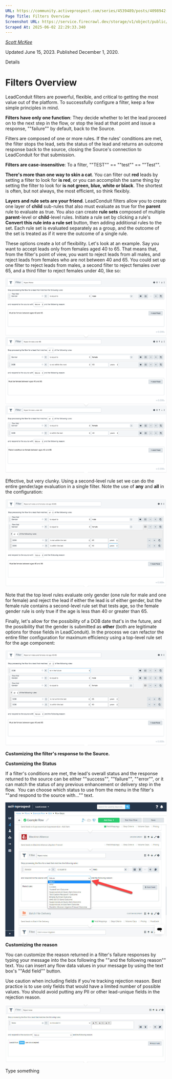 ```yaml
---
URL: https://community.activeprospect.com/series/4539489/posts/4098942-filters-overview
Page Title: Filters Overview
Screenshot URL: https://service.firecrawl.dev/storage/v1/object/public/media/screenshot-4e6a22a5-f798-418d-8ee9-cd7416771114.png
Scraped At: 2025-06-02 22:29:33.340
---
```



[_Scott McKee_](https://community.activeprospect.com/memberships/7557680-scott-mckee)

Updated June 15, 2023. Published December 1, 2020.

Details

# Filters Overview

LeadConduit filters are powerful, flexible, and critical to getting the most value out of the platform. To successfully configure a filter, keep a few simple principles in mind.

**Filters have only one function**: They decide whether to let the lead proceed on to the next step in the flow, or stop the lead at that point and issue a response, ""failure"" by default, back to the Source.

Filters are composed of one or more rules. If the rules' conditions are met, the filter stops the lead, sets the status of the lead and returns an outcome response back to the source, closing the Source's connection to LeadConduit for that submission.

**Filters are case-insensitive**: To a filter, ""TEST"" == ""test"" == ""Test"".

**There's more than one way to skin a cat**. You can filter out **red** leads by setting a filter to look for **is red**, or you can accomplish the same thing by setting the filter to look for **is not green, blue, white or black**. The shortest is often, but not always, the most efficient, so think flexibly.

**Layers and rule sets are your friend**. LeadConduit filters allow you to create one layer of **child** sub-rules that also must evaluate as true for the **parent** rule to evaluate as true. You also can create **rule sets** composed of multiple **parent**-level or **child**-level rules. Initiate a rule set by clicking a rule's **Convert this rule into a rule set** button, then adding additional rules to the set. Each rule set is evaluated separately as a group, and the outcome of the set is treated as if it were the outcome of a single rule.

These options create a lot of flexibility. Let's look at an example. Say you want to accept leads only from females aged 40 to 65. That means that, from the filter's point of view, you want to reject leads from all males, and reject leads from females who are not between 40 and 65. You could set up one filter to reject leads from males, a second filter to reject females over 65, and a third filter to reject females under 40, like so:

![](images/image-1.png)

Effective, but very clunky. Using a second-level rule set we can do the entire gender/age evaluation in a single filter. Note the use of **any** and **all** in the configuration:

![](images/image-2.png)

Note that the top level rules evaluate only gender (one rule for male and one for female) and reject the lead if either the lead is of either gender, but the female rule contains a second-level rule set that tests age, so the female gender rule is only true if the age is less than 40 or greater than 65.

Finally, let's allow for the possibility of a DOB date that's in the future, and the possibility that the gender is submitted as **other** (both are legitimate options for those fields in LeadConduit). In the process we can refactor the entire filter configuration for maximum efficiency using a top-level rule set for the age component:

![](images/image-3.png)

**Customizing the filter's response to the Source.**

**Customizing the Status**

If a filter's conditions are met, the lead's overall status and the response returned to the source can be either ""success"", ""failure"", ""error"", or it can match the status of any previous enhancement or delivery step in the flow.  You can choose which status to use from the menu in the filter's ""and respond to the source with..."" text.

![](images/image-4.png)

**Customizing the reason**

You can customize the reason returned in a filter's failure responses by typing your message into the box following the ""and the following reason"" text. You can insert any flow data values in your message by using the text box's ""Add field"" button.

Use caution when including fields if you're tracking rejection reason. Best practice is to use only fields that would have a limited number of possible values. You should avoid putting any PII or other lead-unique fields in the rejection reason.

![](images/image-5.png)

Type something

